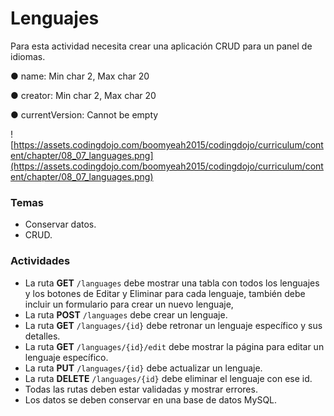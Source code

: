 # **Lenguajes**

Para esta actividad necesita crear una aplicación CRUD para un panel de idiomas.

● name: Min char 2, Max char 20

● creator: Min char 2, Max char 20

● currentVersion: Cannot be empty

![https://assets.codingdojo.com/boomyeah2015/codingdojo/curriculum/content/chapter/08_07_languages.png](https://assets.codingdojo.com/boomyeah2015/codingdojo/curriculum/content/chapter/08_07_languages.png)

### **Temas**

- Conservar datos.
- CRUD.

### **Actividades**

- La ruta **GET** `/languages` debe mostrar una tabla con todos los lenguajes y los botones de Editar y Eliminar para cada lenguaje, también debe incluir un formulario para crear un nuevo lenguaje,
- La ruta **POST** `/languages` debe crear un lenguaje.
- La ruta **GET** `/languages/{id}` debe retronar un lenguaje específico y sus detalles.
- La ruta **GET** `/languages/{id}/edit` debe mostrar la página para editar un lenguaje específico.
- La ruta **PUT** `/languages/{id}` debe actualizar un lenguaje.
- La ruta **DELETE** `/languages/{id}` debe eliminar el lenguaje con ese id.
- Todas las rutas deben estar validadas y mostrar errores.
- Los datos se deben conservar en una base de datos MySQL.